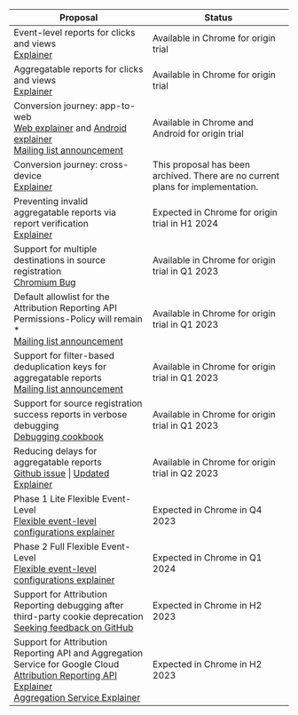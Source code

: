 <table class="with-borders width-full simple fixed-table with-heading-tint">
  <thead>
    <tr>
      <th>Proposal</th>
      <th>Status</th>
    </tr>
  </thead>
  <tr>
    <td>Event-level reports for clicks and views<br><a href="https://github.com/WICG/conversion-measurement-api/blob/main/EVENT.md">Explainer</a></td>
    <td>Available in Chrome for origin trial</td>
  </tr>
  <tr>
    <td>Aggregatable reports for clicks and views<br><a href="https://github.com/WICG/conversion-measurement-api/blob/main/AGGREGATE.md">Explainer</a></td>
    <td>Available in Chrome for origin trial</td>
  </tr>
  <tr>
    <td>Conversion journey: app-to-web<br><a href="https://github.com/WICG/conversion-measurement-api/blob/main/app_to_web.md">Web explainer</a> and <a href="https://developer.android.com/design-for-safety/privacy-sandbox/attribution-app-to-web">Android explainer</a><br><a href="https://groups.google.com/u/0/a/chromium.org/g/attribution-reporting-api-dev/c/7cXZ4x62CmE">Mailing list announcement</a></td>
    <td>Available in Chrome and Android for origin trial</td>
  </tr>
  <tr>
    <td>Conversion journey: cross-device<br><a href="https://github.com/WICG/attribution-reporting-api/blob/main/archive/cross_device.md">Explainer</a></td>
    <td>This proposal has been archived. There are no current plans for implementation.</td>
  </tr>
  <tr>
    <td>Preventing invalid aggregatable reports via report verification<br><a href="https://github.com/WICG/attribution-reporting-api/blob/main/report_verification.md">Explainer</a> </td>
    <td>Expected in Chrome for origin trial in H1 2024</td>
  </tr>
  <tr>
    <td>Support for multiple destinations in source registration<br><a href="https://bugs.chromium.org/p/chromium/issues/detail?id=1382389">Chromium Bug</a></td>
    <td>Available in Chrome for origin trial in Q1 2023</td>
  </tr>
  <tr>
    <td>Default allowlist for the Attribution Reporting API Permissions-Policy will remain *<br><a href="https://groups.google.com/a/chromium.org/g/attribution-reporting-api-dev/c/MV8gQ4sTc8w/">Mailing list announcement</a></td>
    <td>Available in Chrome for origin trial in Q1 2023</td>
  </tr>
  <tr>
    <td>Support for filter-based deduplication keys for aggregatable reports<br><a href="https://groups.google.com/a/chromium.org/g/attribution-reporting-api-dev/c/U-XsiJrxbRQ/">Mailing list announcement</a></td>
    <td>Available in Chrome for origin trial in Q1 2023</td>
  </tr>
  <tr>
    <td>Support for source registration success reports in verbose debugging<br><a href="/docs/privacy-sandbox/attribution-reporting-debugging/part-3/#verbose-debug-report-of-type-source-success">Debugging cookbook</a></td>
    <td>Available in Chrome for origin trial in Q1 2023</td>
  </tr>
  <tr>
    <td>Reducing delays for aggregatable reports<br><a href="https://github.com/WICG/attribution-reporting-api/issues/738">Github issue</a> | <a href="https://github.com/WICG/attribution-reporting-api/blob/main/AGGREGATE.md#aggregatable-reports">Updated Explainer</a></td>
    <td>Available in Chrome for origin trial in Q2 2023</td>
  </tr>
  <tr>
    <td>Phase 1 Lite Flexible Event-Level<br><a href="https://github.com/WICG/attribution-reporting-api/blob/main/flexible_event_config.md#phase-1-lite-flexible-event-level">Flexible event-level configurations explainer</a></td>
    <td>Expected in Chrome in Q4 2023</td>
  </tr>
  <tr>
    <td>Phase 2 Full Flexible Event-Level<br><a href="https://github.com/WICG/attribution-reporting-api/blob/main/flexible_event_config.md#phase-2-full-flexible-event-level">Flexible event-level configurations explainer</a></td>
    <td>Expected in Chrome in Q1 2024</td>
  </tr>  
  <tr>
    <td>Support for Attribution Reporting debugging after third-party cookie deprecation<br><a href="https://github.com/WICG/attribution-reporting-api/issues/705">Seeking feedback on GitHub</a></td>
    <td>Expected in Chrome in H2 2023</td>
  </tr>
  <tr>
    <td>Support for Attribution Reporting API and Aggregation Service for Google Cloud<br><a href="https://github.com/WICG/attribution-reporting-api/blob/main/AGGREGATE.md#data-processing-through-a-secure-aggregation-service">Attribution Reporting API Explainer</a><br><a href="https://github.com/WICG/attribution-reporting-api/blob/main/AGGREGATE.md#data-processing-through-a-secure-aggregation-service">Aggregation Service Explainer</a></td>
    <td>Expected in Chrome in H2 2023</td>
  </tr>
</table>

